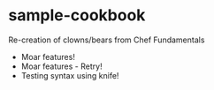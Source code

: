 # sample-cookbook

Re-creation of clowns/bears from Chef Fundamentals
- Moar features!
- Moar features - Retry!
- Testing syntax using knife!
